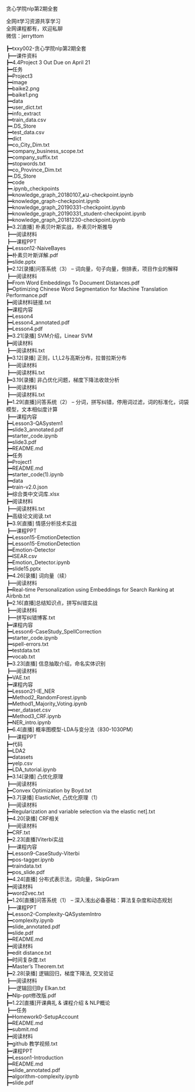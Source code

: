 贪心学院nlp第2期全套

全网it学习资源共享学习<br>全网课程都有，欢迎私聊<br>微信：jerryttom<br>

┣━txxy002-贪心学院nlp第2期全套<br> ┣━课件资料<br> ┣━4.4Project 3 Out Due on April 21<br> ┣━任务<br> ┣━Project3<br> ┣━image<br> ┣━baike2.png<br> ┣━baike1.png<br> ┣━data<br> ┣━user_dict.txt<br> ┣━info_extract<br> ┣━train_data.csv<br> ┣━.DS_Store<br> ┣━test_data.csv<br> ┣━dict<br> ┣━co_City_Dim.txt<br> ┣━company_business_scope.txt<br> ┣━company_suffix.txt<br> ┣━stopwords.txt<br> ┣━co_Province_Dim.txt<br> ┣━.DS_Store<br> ┣━code<br> ┣━.ipynb_checkpoints<br> ┣━knowledge_graph_20180107_ѧԱ-checkpoint.ipynb<br> ┣━knowledge_graph-checkpoint.ipynb<br> ┣━knowledge_graph_20190331-checkpoint.ipynb<br> ┣━knowledge_graph_20190331_student-checkpoint.ipynb<br> ┣━knowledge_graph_20181230-checkpoint.ipynb<br> ┣━3.2[直播] 朴素贝叶斯实战，朴素贝叶斯推导<br> ┣━阅读材料<br> ┣━课程PPT<br> ┣━Lesson12-NaiveBayes<br> ┣━朴素贝叶斯详解.pdf<br> ┣━slide.pptx<br> ┣━2.12[录播]问答系统（3） – 词向量，句子向量，倒排表，项目作业的解释<br> ┣━阅读材料<br> ┣━From Word Embeddings To Document Distances.pdf<br> ┣━Optimizing Chinese Word Segmentation for Machine Translation Performance.pdf<br> ┣━阅读材料链接.txt<br> ┣━课程内容<br> ┣━Lesson4<br> ┣━Lesson4_annotated.pdf<br> ┣━Lesson4.pdf<br> ┣━3.21[录播] SVM介绍，Linear SVM<br> ┣━阅读材料<br> ┣━阅读材料.txt<br> ┣━3.12[录播] 正则，L1,L2与高斯分布，拉普拉斯分布<br> ┣━阅读材料<br> ┣━阅读材料.txt<br> ┣━3.19[录播] 非凸优化问题，梯度下降法收敛分析<br> ┣━阅读材料<br> ┣━阅读材料.txt<br> ┣━1.29[直播]问答系统（2） – 分词，拼写纠错，停用词过滤，词的标准化，词袋模型，文本相似度计算<br> ┣━课程内容<br> ┣━Lesson3-QASystem1<br> ┣━slide3_annotated.pdf<br> ┣━starter_code.ipynb<br> ┣━slide3.pdf<br> ┣━README.md<br> ┣━任务<br> ┣━Project1<br> ┣━README.md<br> ┣━starter_code(1).ipynb<br> ┣━data<br> ┣━train-v2.0.json<br> ┣━综合类中文词库.xlsx<br> ┣━阅读材料<br> ┣━阅读材料.txt<br> ┣━高级论文阅读.txt<br> ┣━3.9[直播] 情感分析技术实战<br> ┣━课程PPT<br> ┣━Lesson15-EmotionDetection<br> ┣━Lesson15-EmotionDetection<br> ┣━Emotion-Detector<br> ┣━ISEAR.csv<br> ┣━Emotion_Detector.ipynb<br> ┣━slide15.pptx<br> ┣━4.26[录播] 词向量（续）<br> ┣━阅读材料<br> ┣━Real-time Personalization using Embeddings for Search Ranking at Airbnb.txt<br> ┣━2.16[直播]总结知识点，拼写纠错实战<br> ┣━阅读材料<br> ┣━拼写纠错博客.txt<br> ┣━课程内容<br> ┣━Lesson6-CaseStudy_SpellCorrection<br> ┣━starter_code.ipynb<br> ┣━spell-errors.txt<br> ┣━testdata.txt<br> ┣━vocab.txt<br> ┣━3.23[直播] 信息抽取介绍，命名实体识别<br> ┣━阅读材料<br> ┣━VAE.txt<br> ┣━课程内容<br> ┣━Lesson21-IE_NER<br> ┣━Method2_RandomForest.ipynb<br> ┣━Method1_Majority_Voting.ipynb<br> ┣━ner_dataset.csv<br> ┣━Method3_CRF.ipynb<br> ┣━NER_intro.ipynb<br> ┣━6.4[直播] 概率图模型-LDA与变分法（830-1030PM）<br> ┣━课程PPT<br> ┣━代码<br> ┣━LDA2<br> ┣━datasets<br> ┣━yelp.csv<br> ┣━LDA_tutorial.ipynb<br> ┣━3.14[录播] 凸优化原理<br> ┣━阅读材料<br> ┣━Convex Optimization by Boyd.txt<br> ┣━3.7[录播] ElasticNet, 凸优化原理（1）<br> ┣━阅读材料<br> ┣━Regularization and variable selection via the elastic net].txt<br> ┣━4.20[录播] CRF相关<br> ┣━阅读材料<br> ┣━CRF.txt<br> ┣━2.23[直播]Viterbi实战<br> ┣━课程内容<br> ┣━Lesson9-CaseStudy-Viterbi<br> ┣━pos-tagger.ipynb<br> ┣━traindata.txt<br> ┣━pos_slide.pdf<br> ┣━4.24[直播] 分布式表示法，词向量，SkipGram<br> ┣━阅读材料<br> ┣━word2vec.txt<br> ┣━1.26[直播]问答系统（1） – 深入浅出必备基础：算法复杂度和动态规划<br> ┣━课程PPT<br> ┣━Lesson2-Complexity-QASystemIntro<br> ┣━complexity.ipynb<br> ┣━slide_annotated.pdf<br> ┣━slide.pdf<br> ┣━README.md<br> ┣━阅读材料<br> ┣━edit distance.txt<br> ┣━时间复杂度.txt<br> ┣━Master’s Theorem.txt<br> ┣━2.28[录播] 逻辑回归，梯度下降法, 交叉验证<br> ┣━阅读材料<br> ┣━逻辑回归By Elkan.txt<br> ┣━Nlp-ppt修改版.pdf<br> ┣━1.22[直播]开课典礼 &amp; 课程介绍 &amp; NLP概论<br> ┣━任务<br> ┣━Homework0-SetupAccount<br> ┣━README.md<br> ┣━submit.md<br> ┣━阅读材料<br> ┣━github 教学视频.txt<br> ┣━课程PPT<br> ┣━Lesson1-Introduction<br> ┣━README.md<br> ┣━slide_annotated.pdf<br> ┣━algorithm-complexity.ipynb<br> ┣━slide.pdf